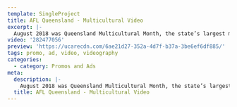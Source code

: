 ```yaml
---
template: SingleProject
title: AFL Queensland - Multicultural Video
excerpt: |-
  August 2018 was Queensland Multicultural Month, the state’s largest multicultural celebration bringing together people from across the state to perform, share, taste, listen learn and acknowledge that, while we may come from different cultures, we all love living in Queensland. The Edit Suite worked with AFL Queensland to create this video about ‘We love Footy’. Australian Football has the extraordinary power to bring people together regardless of background. Check out this incredible video.
video: '282477056'
preview: 'https://ucarecdn.com/6ae21d27-352a-4d7f-b37a-3be6ef6df885/'
tags: promo, ad, video, videography
categories:
  - category: Promos and Ads
meta:
  description: |-
    August 2018 was Queensland Multicultural Month, the state’s largest multicultural celebration bringing together people from across the state to perform, share, taste, listen learn and acknowledge that, while we may come from different cultures, we all love living in Queensland. The Edit Suite worked with AFL Queensland to create this video about ‘We love Footy’. Australian Football has the extraordinary power to bring people together regardless of background. Check out this incredible video.
  title: AFL Queensland - Multicultural Video
---
```

